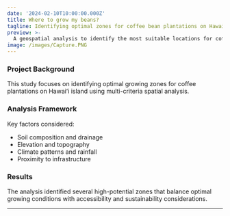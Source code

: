 ```yaml
---
date: '2024-02-10T10:00:00.000Z'
title: Where to grow my beans?
tagline: Identifying optimal zones for coffee bean plantations on Hawaiʻi island
preview: >-
  A geospatial analysis to identify the most suitable locations for coffee plantations on Hawaiʻi island.
image: /images/Capture.PNG
---
```


### Project Background

This study focuses on identifying optimal growing zones for coffee plantations on Hawaiʻi island using multi-criteria spatial analysis.

### Analysis Framework

Key factors considered:
- Soil composition and drainage
- Elevation and topography
- Climate patterns and rainfall
- Proximity to infrastructure

### Results

The analysis identified several high-potential zones that balance optimal growing conditions with accessibility and sustainability considerations.

---



